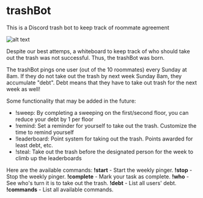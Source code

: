 # trashBot
This is a Discord trash bot to keep track of roommate agreement

![alt text]([https://github.com/[username]/[reponame]/blob/[branch]/image.jpg?raw=true](https://github.com/SamuelWang05/trashBot/blob/main/trashBot_img.jpg))

Despite our best attemps, a whiteboard to keep track of who should take out the trash was not successful. Thus, the trashBot was born.

The trashBot pings one user (out of the 10 roommates) every Sunday at 8am. If they do not take out the trash by next week Sunday 8am, they accumulate "debt". Debt means that they have to take out trash for the next week as well!

Some functionality that may be added in the future:
- !sweep: By completing a sweeping on the first/second floor, you can reduce your debt by 1 per floor
- !remind: Set a reminder for yourself to take out the trash. Customize the time to remind yourself
- !leaderboard: Point system for taking out the trash. Points awarded for least debt, etc.
- !steal: Take out the trash before the designated person for the week to climb up the leaderboards

Here are the available commands:
    **!start** - Start the weekly pinger.
    **!stop** - Stop the weekly pinger.
    **!complete** - Mark your task as complete.
    **!who** - See who's turn it is to take out the trash.
    **!debt** - List all users' debt.
    **!commands** - List all available commands.
